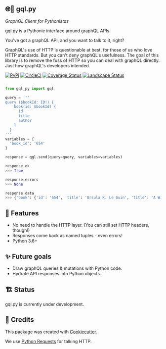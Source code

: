 🌐🐍 gql.py
-------

_GraphQL Client for Pythonistas_

gql.py is a Pythonic interface around graphQL APIs.

You've got a graphQL API, and you want to talk to it, right?

GraphQL's use of HTTP is questionable at best, for those of us who love HTTP standards. But you can't deny graphQL's usefulness. The goal of this library is to remove the fuss of HTTP so you can deal with graphQL directly. Just how graphQL's developers intended.

[![PyPi][pypi-image]][pypi-link]
[![CircleCI][circle-image]][circle-link]
[![Coverage Status][codecov-image]][codecov-link]
[![Landscape Status][landscape-image]][landscape-link]

```python

from gql_py import gql

query = '''
query ($bookId: ID!) {
    book(id: $bookId) {
      id
      title
      author
    }
  }
'''
variables = {
  'book_id': '654'
}

response = qgl.send(query=query, variables=variables)

response.ok
>>> True

response.errors
>>> None

response.data
>>> {'book': {'id': '654', 'title': 'Ursula K. Le Guin', 'title': 'A Wizard of Earthsea'}}

```

📖 Features
--------

- No need to handle the HTTP layer. (You can still set HTTP headers, though!)
- Responses come back as named tuples - even errors!
- Python 3.6+

✨ Future goals
---------------

- Draw graphQL queries & mutations with Python code.
- Hydrate API responses into Python objects.

🏗 Status
----------

gql.py is currently under development.


🎥 Credits
---------

This package was created with [Cookiecutter](https://github.com/audreyr/cookiecutter).

We use [Python Requests](http://docs.python-requests.org/en/master/) for talking HTTP.


[pypi-image]: https://img.shields.io/pypi/v/gql_py.svg
[pypi-link]: https://pypi.python.org/pypi/gql_py
[pypi-dl-image]: https://img.shields.io/pypi/dm/gql_py.png
[circle-image]: https://circleci.com/gh/phalt/gql_py/tree/master.svg?style=svg
[circle-link]: https://circleci.com/gh/phalt/gql_py/tree/master
[codecov-image]: https://codecov.io/gh/phalt/gql_py/branch/master/graph/badge.svg?token=T9mYPv0Ep2
[codecov-link]: http://codecov.io/github/phalt/gql_py?branch=master
[landscape-image]: https://landscape.io/github/phalt/gql_py/master/landscape.svg?style=flat&badge_auth_token=0cce4803ec014cf4ad889498bba7e7e7
[landscape-link]: https://landscape.io/github/phalt/gql_py/master
